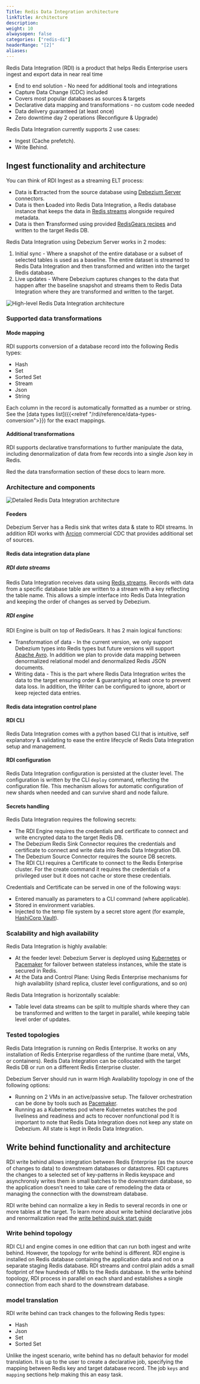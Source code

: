 ```yaml
---
Title: Redis Data Integration architecture
linkTitle: Architecture
description:
weight: 10
alwaysopen: false
categories: ["redis-di"]
headerRange: "[2]"
aliases: 
---
```


Redis Data Integration (RDI) is a product that helps Redis Enterprise users ingest and export data in near real time

- End to end solution - No need for additional tools and integrations
- Capture Data Change (CDC) included
- Covers most popular databases as sources & targets
- Declarative data mapping and transformations - no custom code needed
- Data delivery guaranteed (at least once)
- Zero downtime day 2 operations (Reconfigure & Upgrade)

Redis Data Integration currently supports 2 use cases:

- Ingest (Cache prefetch).
- Write Behind.

## Ingest functionality and architecture

You can think of RDI Ingest as a streaming ELT process:

- Data is **E**xtracted from the source database using [Debezium Server](https://debezium.io/) connectors.
- Data is then **L**oaded into Redis Data Integration, a Redis database instance that keeps the data in [Redis streams](https://redis.io/docs/manual/data-types/streams/) alongside required metadata.
- Data is then **T**ransformed using provided [RedisGears recipes](https://developer.redis.com/howtos/redisgears/) and written to the target Redis DB.

Redis Data Integration using Debezium Server works in 2 modes:

1. Initial sync - Where a snapshot of the entire database or a subset of selected tables is used as a baseline. The entire dataset is streamed to Redis Data Integration and then transformed and written into the target Redis database.
2. Live updates - Where Debezium captures changes to the data that happen after the baseline snapshot and streams them to Redis Data Integration where they are transformed and written to the target.

![High-level Redis Data Integration architecture](/images/rdi/redis-di-simplified.png)

### Supported data transformations

#### Mode mapping

RDI supports conversion of a database record into the following Redis types:

- Hash
- Set
- Sorted Set
- Stream
- Json
- String

Each column in the record is automatically formatted as a number or string. See the [data types list]({{<relref "/rdi/reference/data-types-conversion">}}) for the exact mappings.

#### Additional transformations

RDI supports declarative transformations to further manipulate the data, including denormalization of data from few records into a single Json key in Redis.

Red the data transformation section of these docs to learn more.

### Architecture and components

![Detailed Redis Data Integration architecture](/images/rdi/redis-di.png)

#### Feeders

Debezium Server has a Redis sink that writes data & state to RDI streams.
In addition RDI works with [Arcion](arcion.io) commercial CDC that provides additional set of sources.

#### Redis data integration data plane

##### RDI data streams

Redis Data Integration receives data using [Redis streams](https://redis.io/docs/manual/data-types/streams/). Records with data from a specific database table are written to a stream with a key reflecting the table name. This allows a simple interface into Redis Data Integration and keeping the order of changes as served by Debezium.

##### RDI engine

RDI Engine is built on top of RedisGears. It has 2 main logical functions:

- Transformation of data - In the current version, we only support Debezium types into Redis types but future versions will support [Apache Avro](https://avro.apache.org/docs/current/). In addition we plan to provide data mapping between denormalized relational model and denormalized Redis JSON documents.
- Writing data - This is the part where Redis Data Integration writes the data to the target ensuring order & guarantying at least once to prevent data loss. In addition, the Writer can be configured to ignore, abort or keep rejected data entries.

#### Redis data integration control plane

#### RDI CLI

Redis Data Integration comes with a python based CLI that is intuitive, self explanatory & validating to ease the entire lifecycle of Redis Data Integration setup and management.

#### RDI configuration

Redis Data Integration configuration is persisted at the cluster level. The configuration is written by the CLI `deploy` command, reflecting the configuration file. This mechanism allows for automatic configuration of new shards when needed and can survive shard and node failure.

#### Secrets handling

Redis Data Integration requires the following secrets:

- The RDI Engine requires the credentials and certificate to connect and write encrypted data to the target Redis DB.
- The Debezium Redis Sink Connector requires the credentials and certificate to connect and write data into Redis Data Integration DB.
- The Debezium Source Connector requires the source DB secrets.
- The RDI CLI requires a Certificate to connect to the Redis Enterprise cluster. For the create command it requires the credentials of a privileged user but it does not cache or store these credentials.

Credentials and Certificate can be served in one of the following ways:

- Entered manually as parameters to a CLI command (where applicable).
- Stored in environment variables.
- Injected to the temp file system by a secret store agent (for example, [HashiCorp Vault](https://www.vaultproject.io/)).

### Scalability and high availability

Redis Data Integration is highly available:

- At the feeder level: Debezium Server is deployed using [Kubernetes](https://kubernetes.io/) or [Pacemaker](https://clusterlabs.org/pacemaker/) for failover between stateless instances, while the state is secured in Redis.
- At the Data and Control Plane: Using Redis Enterprise mechanisms for high availability (shard replica, cluster level configurations, and so on)

Redis Data Integration is horizontally scalable:

- Table level data streams can be split to multiple shards where they can be transformed and written to the target in parallel, while keeping table level order of updates.

### Tested topologies

Redis Data Integration is running on Redis Enterprise. It works on any installation of Redis Enterprise regardless of the runtime (bare metal, VMs, or containers).
Redis Data Integration can be collocated with the target Redis DB or run on a different Redis Enterprise cluster.

Debezium Server should run in warm High Availability topology in one of the following options:

- Running on 2 VMs in an active/passive setup. The failover orchestration can be done by tools such as [Pacemaker](https://clusterlabs.org/pacemaker/doc/).
- Running as a Kubernetes pod where Kubernetes watches the pod liveliness and readiness and acts to recover nonfunctional pod
  It is important to note that Redis Data Integration does not keep any state on Debezium. All state is kept in Redis Data Integration.

## Write behind functionality and architecture

RDI write behind allows integration between Redis Enterprise (as the source of changes to data) to downstream databases or datastores.
RDI captures the changes to a selected set of key-patterns in Redis keyspace and asynchronsly writes them in small batches to the downstream database, so the application doesn't need to take care of remodeling the data or managing the connection with the downstream database.

RDI write behind can normalize a key in Redis to several records in one or more tables at the target.
To learn more about write behind declarative jobs and renormalization read the [write behind quick start guide]({{<relref="/rdi/quickstart/write-behind-guide.md">}})

### Write behind topology

RDI CLI and engine comes in one edition that can run both ingest and write behind. However, the topology for write behind is different.
RDI engine is installed on Redis database containing the application data and not on a separate staging Redis database. RDI streams and control plain adds a small footprint of few hundreds of MBs to the Redis database. In the write behind topology, RDI process in parallel on each shard and establishes a single connection from each shard to the downstream database.

### model translation

RDI write behind can track changes to the following Redis types:

- Hash
- Json
- Set
- Sorted Set

Unlike the ingest scenario, write behind has no default behavior for model translation. It is up to the user to create a declarative job, specifying the mapping between Redis key and target database record.
The job `keys` and `mapping` sections help making this an easy task.
